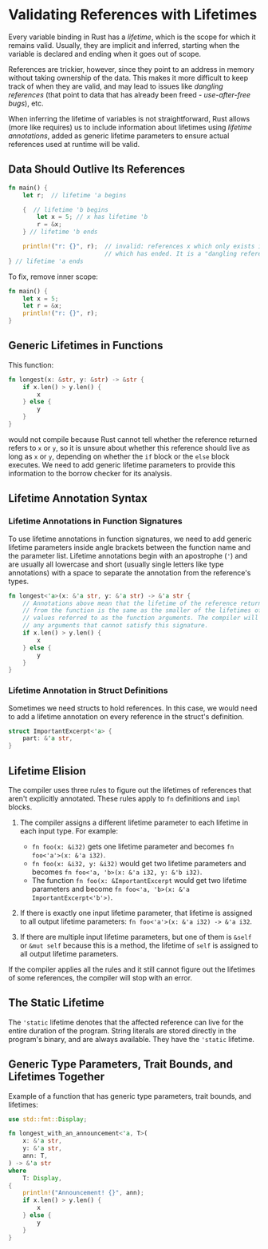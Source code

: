 # Validating References with Lifetimes

Every variable binding in Rust has a *lifetime*, which is the scope for which
it remains valid. Usually, they are implicit and inferred, starting when the
variable is declared and ending when it goes out of scope.

References are trickier, however, since they point to an address in memory
without taking ownership of the data. This makes it more difficult to keep track
of when they are valid, and may lead to issues like *dangling references* (that
point to data that has already been freed - *use-after-free bugs*), etc.

When inferring the lifetime of variables is not straightforward, Rust allows 
(more like requires) us to include information about lifetimes using *lifetime
annotations*, added as generic lifetime parameters to ensure actual references
used at runtime will be valid.

## Data Should Outlive Its References

```rust
fn main() {
    let r;  // lifetime 'a begins

    {  // lifetime 'b begins
        let x = 5; // x has lifetime 'b
        r = &x;
    } // lifetime 'b ends

    println!("r: {}", r);  // invalid: references x which only exists in 'b
                           // which has ended. It is a "dangling reference".
} // lifetime 'a ends
```

To fix, remove inner scope:

```rust
fn main() {
    let x = 5;
    let r = &x;
    println!("r: {}", r);
}
```

## Generic Lifetimes in Functions

This function:

```rust
fn longest(x: &str, y: &str) -> &str {
    if x.len() > y.len() {
        x
    } else {
        y
    }
}
```

would not compile because Rust cannot tell whether the reference returned refers
to `x` or `y`, so it is unsure about whether this reference should live as long
as `x` or `y`, depending on whether the `if` block or the `else` block executes.
We need to add generic lifetime parameters to provide this information to the
borrow checker for its analysis.

## Lifetime Annotation Syntax

### Lifetime Annotations in Function Signatures

To use lifetime annotations in function signatures, we need to add generic
lifetime parameters inside angle brackets between the function name and the
parameter list. Lifetime annotations begin with an apostrophe (`'`) and are
usually all lowercase and short (usually single letters like type annotations)
with a space to separate the annotation from the reference's types.

```rust
fn longest<'a>(x: &'a str, y: &'a str) -> &'a str {
    // Annotations above mean that the lifetime of the reference returned
    // from the function is the same as the smaller of the lifetimes of the
    // values referred to as the function arguments. The compiler will reject
    // any arguments that cannot satisfy this signature.
    if x.len() > y.len() {
        x
    } else {
        y
    }
}
```

### Lifetime Annotation in Struct Definitions

Sometimes we need structs to hold references. In this case, we would need to add
a lifetime annotation on every reference in the struct's definition.

```rust
struct ImportantExcerpt<'a> {
    part: &'a str,
}
```

## Lifetime Elision

The compiler uses three rules to figure out the lifetimes of references that
aren't explicitly annotated. These rules apply to `fn` definitions and `impl`
blocks.

1.  The compiler assigns a different lifetime parameter to each lifetime in each
    input type. For example:
    *   `fn foo(x: &i32)` gets one lifetime parameter and becomes 
        `fn foo<'a'>(x: &'a i32)`.
    *   `fn foo(x: &i32, y: &i32)` would get two lifetime parameters and becomes
        `fn foo<'a, 'b>(x: &'a i32, y: &'b i32)`.
    *   The function `fn foo(x: &ImportantExcerpt` would get two lifetime 
        parameters and become `fn foo<'a, 'b>(x: &'a ImportantExcerpt<'b'>)`.

2.  If there is exactly one input lifetime parameter, that lifetime is assigned
    to all output lifetime parameters: `fn foo<'a'>(x: &'a i32) -> &'a i32`.

3.  If there are multiple input lifetime parameters, but one of them is `&self`
    or `&mut self` because this is a method, the lifetime of `self` is assigned
    to all output lifetime parameters.

If the compiler applies all the rules and it still cannot figure out the
lifetimes of some references, the compiler will stop with an error.

## The Static Lifetime

The `'static` lifetime denotes that the affected reference can live for the
entire duration of the program. String literals are stored directly in the
program's binary, and are always available. They have the `'static` lifetime.

## Generic Type Parameters, Trait Bounds, and Lifetimes Together

Example of a function that has generic type parameters, trait bounds, and
lifetimes:

```rust
use std::fmt::Display;

fn longest_with_an_announcement<'a, T>(
    x: &'a str,
    y: &'a str,
    ann: T,
) -> &'a str
where
    T: Display,
{
    println!("Announcement! {}", ann);
    if x.len() > y.len() {
        x
    } else {
        y
    }
}
```
